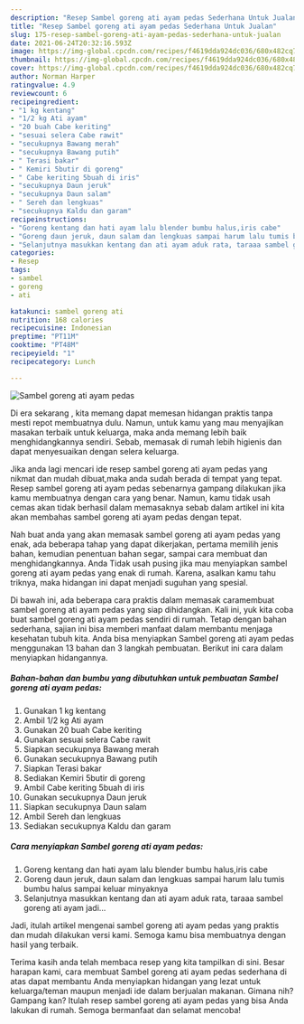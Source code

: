 ```yaml
---
description: "Resep Sambel goreng ati ayam pedas Sederhana Untuk Jualan"
title: "Resep Sambel goreng ati ayam pedas Sederhana Untuk Jualan"
slug: 175-resep-sambel-goreng-ati-ayam-pedas-sederhana-untuk-jualan
date: 2021-06-24T20:32:16.593Z
image: https://img-global.cpcdn.com/recipes/f4619dda924dc036/680x482cq70/sambel-goreng-ati-ayam-pedas-foto-resep-utama.jpg
thumbnail: https://img-global.cpcdn.com/recipes/f4619dda924dc036/680x482cq70/sambel-goreng-ati-ayam-pedas-foto-resep-utama.jpg
cover: https://img-global.cpcdn.com/recipes/f4619dda924dc036/680x482cq70/sambel-goreng-ati-ayam-pedas-foto-resep-utama.jpg
author: Norman Harper
ratingvalue: 4.9
reviewcount: 6
recipeingredient:
- "1 kg kentang"
- "1/2 kg Ati ayam"
- "20 buah Cabe keriting"
- "sesuai selera Cabe rawit"
- "secukupnya Bawang merah"
- "secukupnya Bawang putih"
- " Terasi bakar"
- " Kemiri 5butir di goreng"
- " Cabe keriting 5buah di iris"
- "secukupnya Daun jeruk"
- "secukupnya Daun salam"
- " Sereh dan lengkuas"
- "secukupnya Kaldu dan garam"
recipeinstructions:
- "Goreng kentang dan hati ayam lalu blender bumbu halus,iris cabe"
- "Goreng daun jeruk, daun salam dan lengkuas sampai harum lalu tumis bumbu halus sampai keluar minyaknya"
- "Selanjutnya masukkan kentang dan ati ayam aduk rata, taraaa sambel goreng ati ayam jadi..."
categories:
- Resep
tags:
- sambel
- goreng
- ati

katakunci: sambel goreng ati 
nutrition: 168 calories
recipecuisine: Indonesian
preptime: "PT11M"
cooktime: "PT48M"
recipeyield: "1"
recipecategory: Lunch

---
```



![Sambel goreng ati ayam pedas](https://img-global.cpcdn.com/recipes/f4619dda924dc036/680x482cq70/sambel-goreng-ati-ayam-pedas-foto-resep-utama.jpg)

Di era  sekarang , kita memang dapat memesan hidangan praktis tanpa mesti repot membuatnya dulu. Namun, untuk kamu yang mau menyajikan masakan terbaik untuk keluarga, maka anda memang lebih baik menghidangkannya sendiri. Sebab, memasak di rumah lebih higienis dan dapat menyesuaikan dengan selera keluarga.

Jika anda lagi mencari ide resep sambel goreng ati ayam pedas yang nikmat dan mudah dibuat,maka anda sudah berada di tempat yang tepat. Resep sambel goreng ati ayam pedas  sebenarnya gampang dilakukan jika kamu membuatnya dengan cara yang benar. Namun, kamu tidak usah cemas akan tidak berhasil dalam memasaknya 
sebab dalam artikel ini kita akan membahas sambel goreng ati ayam pedas dengan tepat.  



Nah buat anda yang akan memasak sambel goreng ati ayam pedas yang enak, ada beberapa tahap yang dapat dikerjakan, pertama memilih jenis bahan, kemudian penentuan bahan segar, sampai cara membuat dan menghidangkannya. Anda Tidak usah pusing jika mau menyiapkan sambel goreng ati ayam pedas yang enak di rumah. Karena, asalkan kamu  tahu triknya, maka hidangan ini dapat menjadi suguhan yang spesial.

Di bawah ini, ada beberapa cara praktis  dalam memasak caramembuat sambel goreng ati ayam pedas yang siap dihidangkan. Kali ini, yuk kita coba buat sambel goreng ati ayam pedas sendiri di rumah. Tetap dengan bahan sederhana, sajian ini bisa memberi manfaat dalam membantu menjaga kesehatan tubuh kita. Anda bisa menyiapkan Sambel goreng ati ayam pedas menggunakan 13 bahan dan 3 langkah pembuatan. Berikut ini cara dalam menyiapkan hidangannya.

<!--inarticleads1-->

##### Bahan-bahan dan bumbu yang dibutuhkan untuk pembuatan Sambel goreng ati ayam pedas:

1. Gunakan 1 kg kentang
1. Ambil 1/2 kg Ati ayam
1. Gunakan 20 buah Cabe keriting
1. Gunakan sesuai selera Cabe rawit
1. Siapkan secukupnya Bawang merah
1. Gunakan secukupnya Bawang putih
1. Siapkan  Terasi bakar
1. Sediakan  Kemiri 5butir di goreng
1. Ambil  Cabe keriting 5buah di iris
1. Gunakan secukupnya Daun jeruk
1. Siapkan secukupnya Daun salam
1. Ambil  Sereh dan lengkuas
1. Sediakan secukupnya Kaldu dan garam




<!--inarticleads2-->

##### Cara menyiapkan Sambel goreng ati ayam pedas:

1. Goreng kentang dan hati ayam lalu blender bumbu halus,iris cabe
1. Goreng daun jeruk, daun salam dan lengkuas sampai harum lalu tumis bumbu halus sampai keluar minyaknya
1. Selanjutnya masukkan kentang dan ati ayam aduk rata, taraaa sambel goreng ati ayam jadi...




Jadi, itulah artikel mengenai  sambel goreng ati ayam pedas  yang praktis dan mudah dilakukan versi kami. Semoga kamu bisa membuatnya dengan hasil yang terbaik. 

Terima kasih anda telah membaca resep yang kita tampilkan di sini. Besar harapan kami, cara membuat  Sambel goreng ati ayam pedas sederhana di atas dapat membantu Anda menyiapkan hidangan yang lezat untuk keluarga/teman maupun menjadi ide dalam berjualan makanan. Gimana nih? Gampang kan? Itulah resep sambel goreng ati ayam pedas yang bisa Anda lakukan di rumah. Semoga bermanfaat dan selamat mencoba!


